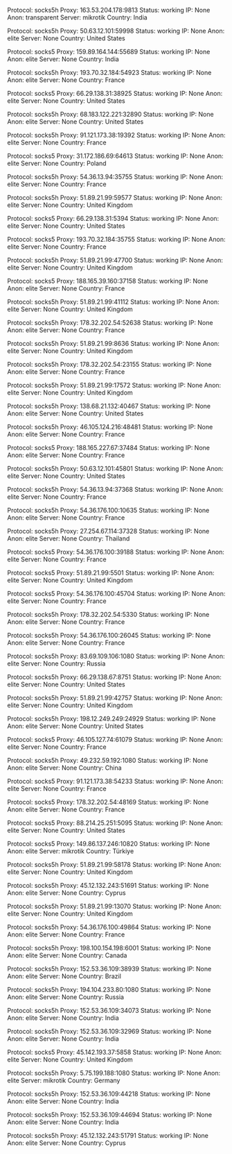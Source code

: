 Protocol: socks5h
Proxy: 163.53.204.178:9813
Status: working
IP: None
Anon: transparent
Server: mikrotik
Country: India

Protocol: socks5h
Proxy: 50.63.12.101:59998
Status: working
IP: None
Anon: elite
Server: None
Country: United States

Protocol: socks5
Proxy: 159.89.164.144:55689
Status: working
IP: None
Anon: elite
Server: None
Country: India

Protocol: socks5h
Proxy: 193.70.32.184:54923
Status: working
IP: None
Anon: elite
Server: None
Country: France

Protocol: socks5
Proxy: 66.29.138.31:38925
Status: working
IP: None
Anon: elite
Server: None
Country: United States

Protocol: socks5h
Proxy: 68.183.122.221:32890
Status: working
IP: None
Anon: elite
Server: None
Country: United States

Protocol: socks5h
Proxy: 91.121.173.38:19392
Status: working
IP: None
Anon: elite
Server: None
Country: France

Protocol: socks5
Proxy: 31.172.186.69:64613
Status: working
IP: None
Anon: elite
Server: None
Country: Poland

Protocol: socks5h
Proxy: 54.36.13.94:35755
Status: working
IP: None
Anon: elite
Server: None
Country: France

Protocol: socks5h
Proxy: 51.89.21.99:59577
Status: working
IP: None
Anon: elite
Server: None
Country: United Kingdom

Protocol: socks5
Proxy: 66.29.138.31:5394
Status: working
IP: None
Anon: elite
Server: None
Country: United States

Protocol: socks5
Proxy: 193.70.32.184:35755
Status: working
IP: None
Anon: elite
Server: None
Country: France

Protocol: socks5h
Proxy: 51.89.21.99:47700
Status: working
IP: None
Anon: elite
Server: None
Country: United Kingdom

Protocol: socks5
Proxy: 188.165.39.160:37158
Status: working
IP: None
Anon: elite
Server: None
Country: France

Protocol: socks5h
Proxy: 51.89.21.99:41112
Status: working
IP: None
Anon: elite
Server: None
Country: United Kingdom

Protocol: socks5h
Proxy: 178.32.202.54:52638
Status: working
IP: None
Anon: elite
Server: None
Country: France

Protocol: socks5h
Proxy: 51.89.21.99:8636
Status: working
IP: None
Anon: elite
Server: None
Country: United Kingdom

Protocol: socks5h
Proxy: 178.32.202.54:23155
Status: working
IP: None
Anon: elite
Server: None
Country: France

Protocol: socks5h
Proxy: 51.89.21.99:17572
Status: working
IP: None
Anon: elite
Server: None
Country: United Kingdom

Protocol: socks5h
Proxy: 138.68.21.132:40467
Status: working
IP: None
Anon: elite
Server: None
Country: United States

Protocol: socks5h
Proxy: 46.105.124.216:48481
Status: working
IP: None
Anon: elite
Server: None
Country: France

Protocol: socks5
Proxy: 188.165.227.67:37484
Status: working
IP: None
Anon: elite
Server: None
Country: France

Protocol: socks5h
Proxy: 50.63.12.101:45801
Status: working
IP: None
Anon: elite
Server: None
Country: United States

Protocol: socks5h
Proxy: 54.36.13.94:37368
Status: working
IP: None
Anon: elite
Server: None
Country: France

Protocol: socks5h
Proxy: 54.36.176.100:10635
Status: working
IP: None
Anon: elite
Server: None
Country: France

Protocol: socks5h
Proxy: 27.254.67.114:37328
Status: working
IP: None
Anon: elite
Server: None
Country: Thailand

Protocol: socks5
Proxy: 54.36.176.100:39188
Status: working
IP: None
Anon: elite
Server: None
Country: France

Protocol: socks5
Proxy: 51.89.21.99:5501
Status: working
IP: None
Anon: elite
Server: None
Country: United Kingdom

Protocol: socks5
Proxy: 54.36.176.100:45704
Status: working
IP: None
Anon: elite
Server: None
Country: France

Protocol: socks5h
Proxy: 178.32.202.54:5330
Status: working
IP: None
Anon: elite
Server: None
Country: France

Protocol: socks5h
Proxy: 54.36.176.100:26045
Status: working
IP: None
Anon: elite
Server: None
Country: France

Protocol: socks5h
Proxy: 83.69.109.106:1080
Status: working
IP: None
Anon: elite
Server: None
Country: Russia

Protocol: socks5h
Proxy: 66.29.138.67:8751
Status: working
IP: None
Anon: elite
Server: None
Country: United States

Protocol: socks5h
Proxy: 51.89.21.99:42757
Status: working
IP: None
Anon: elite
Server: None
Country: United Kingdom

Protocol: socks5h
Proxy: 198.12.249.249:24929
Status: working
IP: None
Anon: elite
Server: None
Country: United States

Protocol: socks5
Proxy: 46.105.127.74:61079
Status: working
IP: None
Anon: elite
Server: None
Country: France

Protocol: socks5h
Proxy: 49.232.59.192:1080
Status: working
IP: None
Anon: elite
Server: None
Country: China

Protocol: socks5
Proxy: 91.121.173.38:54233
Status: working
IP: None
Anon: elite
Server: None
Country: France

Protocol: socks5
Proxy: 178.32.202.54:48169
Status: working
IP: None
Anon: elite
Server: None
Country: France

Protocol: socks5
Proxy: 88.214.25.251:5095
Status: working
IP: None
Anon: elite
Server: None
Country: United States

Protocol: socks5
Proxy: 149.86.137.246:10820
Status: working
IP: None
Anon: elite
Server: mikrotik
Country: Türkiye

Protocol: socks5h
Proxy: 51.89.21.99:58178
Status: working
IP: None
Anon: elite
Server: None
Country: United Kingdom

Protocol: socks5h
Proxy: 45.12.132.243:51691
Status: working
IP: None
Anon: elite
Server: None
Country: Cyprus

Protocol: socks5h
Proxy: 51.89.21.99:13070
Status: working
IP: None
Anon: elite
Server: None
Country: United Kingdom

Protocol: socks5h
Proxy: 54.36.176.100:49864
Status: working
IP: None
Anon: elite
Server: None
Country: France

Protocol: socks5h
Proxy: 198.100.154.198:6001
Status: working
IP: None
Anon: elite
Server: None
Country: Canada

Protocol: socks5h
Proxy: 152.53.36.109:38939
Status: working
IP: None
Anon: elite
Server: None
Country: Brazil

Protocol: socks5h
Proxy: 194.104.233.80:1080
Status: working
IP: None
Anon: elite
Server: None
Country: Russia

Protocol: socks5h
Proxy: 152.53.36.109:34073
Status: working
IP: None
Anon: elite
Server: None
Country: India

Protocol: socks5h
Proxy: 152.53.36.109:32969
Status: working
IP: None
Anon: elite
Server: None
Country: India

Protocol: socks5
Proxy: 45.142.193.37:5858
Status: working
IP: None
Anon: elite
Server: None
Country: United Kingdom

Protocol: socks5h
Proxy: 5.75.199.188:1080
Status: working
IP: None
Anon: elite
Server: mikrotik
Country: Germany

Protocol: socks5h
Proxy: 152.53.36.109:44218
Status: working
IP: None
Anon: elite
Server: None
Country: India

Protocol: socks5h
Proxy: 152.53.36.109:44694
Status: working
IP: None
Anon: elite
Server: None
Country: India

Protocol: socks5h
Proxy: 45.12.132.243:51791
Status: working
IP: None
Anon: elite
Server: None
Country: Cyprus

